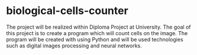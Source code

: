 # biological-cells-counter
The project will be realized within Diploma Project at University. The goal of this project is to create a program which will count cells on the image. The program will be created with using Python and  will be used technologies such as digital images processing and neural networks.
